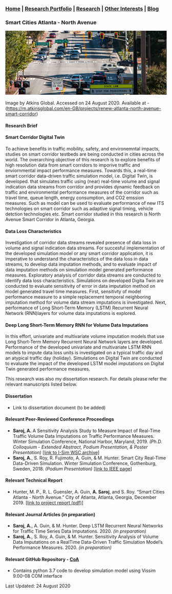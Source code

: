 ### [Home](README.md) | [Research Portfolio](/research.md) | [Research](research_projects.md) | [Other Interests](other_interests.md) | [Blog](blog.md) 

### Smart Cities Atlanta - North Avenue
<img src="north_ave_smart.jpg" height = "200" width = "1603"/>

Image by Atkins Global. Accessed on 24 August 2020. Available at - (https://m.atkinsglobal.com/en-GB/projects/renew-atlanta-north-avenue-smart-corridor)

#### Research Brief

#### Smart Corridor Digital Twin 
To achieve benefits in traffic mobility, safety, and environemntal impacts, studies on smart corridor testbeds are being conducted in cities across the world. The overarching objective of this research is to explore benefits of high resolution data from smart corridors to imporive traffic and enviornmental impact performance measures. Towards this, a real-time smart corridor data-driven traffic simulation model, i.e. Digital Twin, is developed. that simulates traffic using (near) real-time volume and signal indication data streams from corridor and provides dynamic feedback on traffic and environmental performance measures of the corridor such as travel time, queue length, energy consumption, and CO2 emssion measures. Such as model can be used to evaluate performance of new ITS technologies on smart corridor such as adaptive signal timing, vehicle detction technologies etc. Smart corridor studied in this research is North Avenue Smart Corridor in Atlanta, Georgia. 

#### Data Loss Characteristics
Investigation of corridor data streams revealed presence of data loss in volume and signal indication data streams. For succesful implementation of the developed simulation model or any smart corridor application, it is imperative to understand the characteristics of the data loss in data streams, to develop data imputation methods, and  to evaluate impact of data imputation methods on simulation model generated performance measures. Exploratory analysis of corridor data streams are conducted to identify data loss characteristics. Simulations on developed Digita Twin are conducted to evaluate sensitivity of error in data imputation method on model generated travel time measures. First, sensitivty of model performance measure to a simple replacement temporal neighboring imputation method for volume data stream imputations is investigated. Next, performance of Long Short-Term Memory (LSTM) Recurrent Neural Network (RNN)layers for volume data imputations is explored. 

#### Deep Long Short-Term Memory RNN for Volume Data Imputations
In this effort, univariate and multivariate volume imputation models that use Long Short-Term Memory Recurrent Neural Network layers are developed. Performance of the developed univariate and multivariate LSTM RNN models to impute data loss units is investigated on a typical traffic day and an atypical traffic day (holiday). Simulations on Digital Twin are conducted to evaluate the impact of the developed LSTM model imputations on Digital Twin generated performance measures. 

This research was also my dissertation research. For details please refer the relevant manuscripts listed below. 

#### Dissertation 
- Link to dissertation document (to be added)
  
#### Relevant Peer-Reviewed Conference Proceedings
- **Saroj, A.** A Sensitivity Analysis Study to Measure Impact of Real-Time Traffic Volume Data Imputations on Traffic Performance Measures. Winter Simulation Conference, National Harbor, Maryland, 2019. *(Ph.D. Colloquium - Extended Abstract, Podium Presentation, & Poster Presentation)* [[link to I-Sim WSC archive]](https://www.informs-sim.org/wsc19papers/290.pdf)
- **Saroj, A.**, S. Roy, R. Fujimoto, A. Guin, & M. Hunter. Smart City Real-Time Data-Driven Simulation. Winter Simulation Conference, Gothenburg, Sweden, 2018. *(Podium Presentation)* [[link to IEEE page]](https://ieeexplore.ieee.org/document/8632198?denied=)

#### Relevant Technical Report
- Hunter, M. P., R. L. Guensler, A. Guin, **A. Saroj**, and S. Roy. “Smart Cities Atlanta - North Avenue.” City of Atlanta, Atlanta, Georgia, December 2019. [[link to project report (pdf)]](http://realtime.ce.gatech.edu/RenewAtlanta-GeorgiaTech-Final-Report.pdf)

#### Relevant Journal Articles (in preparation)
- **Saroj, A.**, A. Guin, & M. Hunter. Deep LSTM Recurrent Neural Networks for Traffic Time Series Data Imputations. 2020. *(in preparation)*
- **Saroj, A.**, S. Roy, A. Guin, & M. Hunter. Sensitivity Analysis of Volume Data Imputations on a RealTime Data-Driven Traffic Simulation Model’s Performance Measures. 2020. *(in preparation)*

#### Relevant GitHub Repository - [CoA]()
- Contains python 3.7 code to develop simulation model using Vissim 9.00-08 COM interface

Last Updated: 24 August 2020



